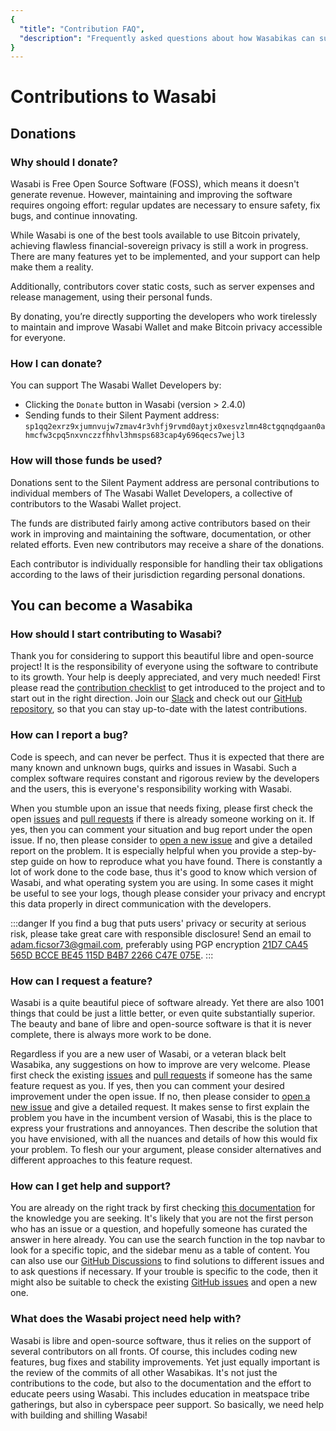 ```yaml
---
{
  "title": "Contribution FAQ",
  "description": "Frequently asked questions about how Wasabikas can support the project. This is the Wasabi documentation, an archive of knowledge about the open-source, non-custodial and privacy-focused Bitcoin wallet for desktop."
}
---
```


# Contributions to Wasabi

## Donations

### Why should I donate?

Wasabi is Free Open Source Software (FOSS), which means it doesn't generate revenue.
However, maintaining and improving the software requires ongoing effort: regular updates are necessary to ensure safety, fix bugs, and continue innovating.

While Wasabi is one of the best tools available to use Bitcoin privately, achieving flawless financial-sovereign privacy is still a work in progress.
There are many features yet to be implemented, and your support can help make them a reality.

Additionally, contributors cover static costs, such as server expenses and release management, using their personal funds.

By donating, you’re directly supporting the developers who work tirelessly to maintain and improve Wasabi Wallet and make Bitcoin privacy accessible for everyone.


### How I can donate?

You can support The Wasabi Wallet Developers by:

- Clicking the `Donate` button in Wasabi (version > 2.4.0)
- Sending funds to their Silent Payment address: `sp1qq2exrz9xjumnvujw7zmav4r3vhfj9rvmd0aytjx0xesvzlmn48ctgqnqdgaan0ahmcfw3cpq5nxvnczzfhhvl3hmsps683cap4y696qecs7wejl3`

### How will those funds be used?

Donations sent to the Silent Payment address are personal contributions to individual members of The Wasabi Wallet Developers, a collective of contributors to the Wasabi Wallet project.

The funds are distributed fairly among active contributors based on their work in improving and maintaining the software, documentation, or other related efforts.
Even new contributors may receive a share of the donations.

Each contributor is individually responsible for handling their tax obligations according to the laws of their jurisdiction regarding personal donations.

## You can become a Wasabika

### How should I start contributing to Wasabi?

Thank you for considering to support this beautiful libre and open-source project!
It is the responsibility of everyone using the software to contribute to its growth.
Your help is deeply appreciated, and very much needed!
First please read the [contribution checklist](/building-wasabi/ContributionChecklist.md) to get introduced to the project and to start out in the right direction.
Join our [Slack](https://join.slack.com/t/tumblebit/shared_invite/enQtNjQ1MTQ2NzQ1ODI0LWIzOTg5YTM3YmNkOTg1NjZmZTQ3NmM1OTAzYmQyYzk1M2M0MTdlZDk2OTQwNzFiNTg1ZmExNzM0NjgzY2M0Yzg) and check out our [GitHub repository](https://github.com/WalletWasabi/WalletWasabi), so that you can stay up-to-date with the latest contributions.

### How can I report a bug?

Code is speech, and can never be perfect.
Thus it is expected that there are many known and unknown bugs, quirks and issues in Wasabi.
Such a complex software requires constant and rigorous review by the developers and the users, this is everyone's responsibility working with Wasabi.

When you stumble upon an issue that needs fixing, please first check the open [issues](https://github.com/WalletWasabi/WalletWasabi/issues/) and [pull requests](https://github.com/WalletWasabi/WalletWasabi/pulls) if there is already someone working on it.
If yes, then you can comment your situation and bug report under the open issue.
If no, then please consider to [open a new issue](https://github.com/WalletWasabi/WalletWasabi/issues/new?template=bug-report.md) and give a detailed report on the problem.
It is especially helpful when you provide a step-by-step guide on how to reproduce what you have found.
There is constantly a lot of work done to the code base, thus it's good to know which version of Wasabi, and what operating system you are using.
In some cases it might be useful to see your logs, though please consider your privacy and encrypt this data properly in direct communication with the developers.

:::danger
If you find a bug that puts users' privacy or security at serious risk, please take great care with responsible disclosure!
Send an email to [adam.ficsor73@gmail.com](mailto:adam.ficsor73@gmail.com), preferably using PGP encryption [21D7 CA45 565D BCCE BE45 115D B4B7 2266 C47E 075E](https://github.com/WalletWasabi/WalletWasabi/blob/master/SECURITY.md).
:::

### How can I request a feature?

Wasabi is a quite beautiful piece of software already.
Yet there are also 1001 things that could be just a little better, or even quite substantially superior.
The beauty and bane of libre and open-source software is that it is never complete, there is always more work to be done.

Regardless if you are a new user of Wasabi, or a veteran black belt Wasabika, any suggestions on how to improve are very welcome.
Please first check the existing [issues](https://github.com/WalletWasabi/WalletWasabi/issues/) and [pull requests](https://github.com/WalletWasabi/WalletWasabi/pulls) if someone has the same feature request as you.
If yes, then you can comment your desired improvement under the open issue.
If no, then please consider to [open a new issue](https://github.com/WalletWasabi/WalletWasabi/issues/new?template=feature-request.md) and give a detailed request.
It makes sense to first explain the problem you have in the incumbent version of Wasabi, this is the place to express your frustrations and annoyances.
Then describe the solution that you have envisioned, with all the nuances and details of how this would fix your problem.
To flesh our your argument, please consider alternatives and different approaches to this feature request.

### How can I get help and support?

You are already on the right track by first checking [this documentation](https://docs.wasabiwallet.io) for the knowledge you are seeking.
It's likely that you are not the first person who has an issue or a question, and hopefully someone has curated the answer in here already.
You can use the search function in the top navbar to look for a specific topic, and the sidebar menu as a table of content.
You can also use our [GitHub Discussions](https://github.com/WalletWasabi/WalletWasabi/discussions/5185) to find solutions to different issues and to ask questions if necessary.
If your trouble is specific to the code, then it might also be suitable to check the existing [GitHub issues](https://github.com/WalletWasabi/WalletWasabi/issues/) and open a new one.

### What does the Wasabi project need help with?

Wasabi is libre and open-source software, thus it relies on the support of several contributors on all fronts.
Of course, this includes coding new features, bug fixes and stability improvements.
Yet just equally important is the review of the commits of all other Wasabikas.
It's not just the contributions to the code, but also to the documentation and the effort to educate peers using Wasabi.
This includes education in meatspace tribe gatherings, but also in cyberspace peer support.
So basically, we need help with building and shilling Wasabi!